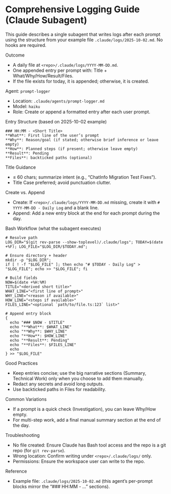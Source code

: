 # Comprehensive Logging Guide (Claude Subagent)

This guide describes a single subagent that writes logs after each prompt using the structure from your example file `.claude/logs/2025-10-02.md`. No hooks are required.

Outcome
- A daily file at `<repo>/.claude/logs/YYYY-MM-DD.md`.
- One appended entry per prompt with: Title + What/Why/How/Result/Files.
- If the file exists for today, it is appended; otherwise, it is created.

Agent: `prompt-logger`
- Location: `.claude/agents/prompt-logger.md`
- Model: `haiku`
- Role: Create or append a formatted entry after each user prompt.

Entry Structure (based on 2025-10-02 example)
```
### HH:MM - <Short Title>
**What**: First line of the user’s prompt
**Why**: Reason/goal (if stated; otherwise brief inference or leave empty)
**How**: Planned steps (if present; otherwise leave empty)
**Result**: Pending
**Files**: backticked paths (optional)
```

Title Guidance
- ≤ 60 chars; summarize intent (e.g., “ChatInfo Migration Test Fixes”).
- Title Case preferred; avoid punctuation clutter.

Create vs. Append
- Create: If `<repo>/.claude/logs/YYYY-MM-DD.md` missing, create it with `# YYYY-MM-DD - Daily Log` and a blank line.
- Append: Add a new entry block at the end for each prompt during the day.

Bash Workflow (what the subagent executes)
```
# Resolve path
LOG_DIR="$(git rev-parse --show-toplevel)/.claude/logs"; TODAY=$(date +%F); LOG_FILE="$LOG_DIR/$TODAY.md";

# Ensure directory + header
mkdir -p "$LOG_DIR";
if [ ! -f "$LOG_FILE" ]; then echo "# $TODAY - Daily Log" > "$LOG_FILE"; echo >> "$LOG_FILE"; fi

# Build fields
NOW=$(date +%H:%M)
TITLE="<derived short title>"
WHAT_LINE="<first line of prompt>"
WHY_LINE="<reason if available>"
HOW_LINE="<steps if available>"
FILES_LINE="<optional `path/to/file.ts:123` list>"

# Append entry block
{
  echo "### $NOW - $TITLE"
  echo "**What**: $WHAT_LINE"
  echo "**Why**: $WHY_LINE"
  echo "**How**: $HOW_LINE"
  echo "**Result**: Pending"
  echo "**Files**: $FILES_LINE"
  echo
} >> "$LOG_FILE"
```

Good Practices
- Keep entries concise; use the big narrative sections (Summary, Technical Work) only when you choose to add them manually.
- Redact any secrets and avoid long outputs.
- Use backticked paths in Files for readability.

Common Variations
- If a prompt is a quick check (Investigation), you can leave Why/How empty.
- For multi-step work, add a final manual summary section at the end of the day.

Troubleshooting
- No file created: Ensure Claude has Bash tool access and the repo is a git repo (for `git rev-parse`).
- Wrong location: Confirm writing under `<repo>/.claude/logs/` only.
- Permissions: Ensure the workspace user can write to the repo.

Reference
- Example file: `.claude/logs/2025-10-02.md` (this agent’s per-prompt blocks mirror the “### HH:MM - …” sections).
